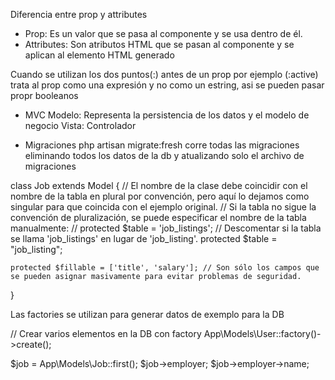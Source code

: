 Diferencia entre prop y attributes
- Prop: Es un valor que se pasa al componente y se usa dentro de él.
- Attributes: Son atributos HTML que se pasan al componente y se aplican al elemento HTML generado

Cuando se utilizan los dos puntos(:) antes de un prop por ejemplo (:active) trata al prop como una expresión y no como un estring, asi se pueden pasar propr booleanos

- MVC
Modelo: Representa la persistencia de los datos y el modelo de negocio
Vista:
Controlador

- Migraciones
php artisan migrate:fresh corre todas las migraciones eliminando todos los datos de la db y atualizando solo el archivo de migraciones


class Job extends Model { // El nombre de la clase debe coincidir con el nombre de la tabla en plural por convención, pero aquí lo dejamos como singular para que coincida con el ejemplo original.
    // Si la tabla no sigue la convención de pluralización, se puede especificar el nombre de la tabla manualmente:
    // protected $table = 'job_listings'; // Descomentar si la tabla se llama 'job_listings' en lugar de 'job_listing'.
    protected $table = "job_listing";

    protected $fillable = ['title', 'salary']; // Son sólo los campos que se pueden asignar masivamente para evitar problemas de seguridad.
}

Las factories se utilizan para generar datos de exemplo para la DB

// Crear varios elementos en la DB con factory
App\Models\User::factory()->create();

$job = App\Models\Job::first();
$job->employer;
$job->employer->name;
